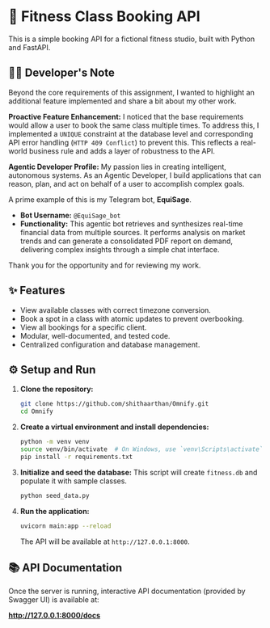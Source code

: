 # 🧪 Fitness Class Booking API

This is a simple booking API for a fictional fitness studio, built with Python and FastAPI.

## 🧑‍💻 Developer's Note

Beyond the core requirements of this assignment, I wanted to highlight an additional feature implemented and share a bit about my other work.

**Proactive Feature Enhancement:**
I noticed that the base requirements would allow a user to book the same class multiple times. To address this, I implemented a `UNIQUE` constraint at the database level and corresponding API error handling (`HTTP 409 Conflict`) to prevent this. This reflects a real-world business rule and adds a layer of robustness to the API.

**Agentic Developer Profile:**
My passion lies in creating intelligent, autonomous systems. As an Agentic Developer, I build applications that can reason, plan, and act on behalf of a user to accomplish complex goals.

A prime example of this is my Telegram bot, **EquiSage**.
*   **Bot Username:** `@EquiSage_bot`
*   **Functionality:** This agentic bot retrieves and synthesizes real-time financial data from multiple sources. It performs analysis on market trends and can generate a consolidated PDF report on demand, delivering complex insights through a simple chat interface.

Thank you for the opportunity and for reviewing my work.


## ✨ Features

- View available classes with correct timezone conversion.
- Book a spot in a class with atomic updates to prevent overbooking.
- View all bookings for a specific client.
- Modular, well-documented, and tested code.
- Centralized configuration and database management.

## ⚙️ Setup and Run

1.  **Clone the repository:**
    ```bash
    git clone https://github.com/shithaarthan/Omnify.git
    cd Omnify
    ```

2.  **Create a virtual environment and install dependencies:**
    ```bash
    python -m venv venv
    source venv/bin/activate  # On Windows, use `venv\Scripts\activate`
    pip install -r requirements.txt
    ```

3.  **Initialize and seed the database:**
    This script will create `fitness.db` and populate it with sample classes.
    ```bash
    python seed_data.py
    ```

4.  **Run the application:**
    ```bash
    uvicorn main:app --reload
    ```
    The API will be available at `http://127.0.0.1:8000`.

## 📚 API Documentation

Once the server is running, interactive API documentation (provided by Swagger UI) is available at:

**http://127.0.0.1:8000/docs**

